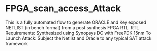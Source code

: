 # FPGA_scan_access_Attack
This is a fully automated flow to generate ORACLE and Key exposed NETLIST (in bench format) from a post synthesis FPGA RTL.
RTL Requirements: Synthesized using Synopsys DC with FreePDK 15nm
To Launch Attack: Subject the Netlist and Oracle to any typical SAT attack framework
